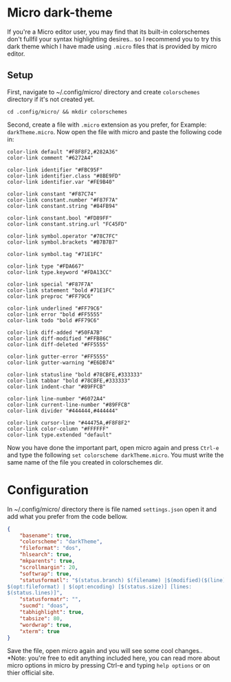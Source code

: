 # Micro dark-theme
If you're a Micro editor user, you may
find that its built-in colorschemes don't fullfil
your syntax highlighting desires.. so I recommend you
to try this dark theme which I have made using `.micro` files
that is provided by micro editor.
## Setup
First, navigate to ~/.config/micro/ directory and create 
`colorschemes` directory if it's not created yet.
```shell
cd .config/micro/ && mkdir colorschemes
```
Second, create a file with `.micro` extension as you prefer,
for Example: `darkTheme.micro`. Now open the file with micro
and paste the following code in:
```micro
color-link default "#F8F8F2,#282A36"
color-link comment "#6272A4"

color-link identifier "#FBC95F"
color-link identifier.class "#8BE9FD"
color-link identifier.var "#FE9B40"

color-link constant "#F87C74"
color-link constant.number "#F87F7A"
color-link constant.string "#84FB94"

color-link constant.bool "#FD89FF"
color-link constant.string.url "FC45FD"

color-link symbol.operator "#78C7FC"
color-link symbol.brackets "#B7B7B7"

color-link symbol.tag "#71E1FC"

color-link type "#FDA667"
color-link type.keyword "#FDA13CC"

color-link special "#F87F7A"
color-link statement "bold #71E1FC"
color-link preproc "#FF79C6"

color-link underlined "#FF79C6"
color-link error "bold #FF5555"
color-link todo "bold #FF79C6"

color-link diff-added "#50FA7B"
color-link diff-modified "#FFB86C"
color-link diff-deleted "#FF5555"

color-link gutter-error "#FF5555"
color-link gutter-warning "#E6DB74"

color-link statusline "bold #78CBFE,#333333"
color-link tabbar "bold #78CBFE,#333333"
color-link indent-char "#89FFCB"

color-link line-number "#6072A4"
color-link current-line-number "#89FFCB"
color-link divider "#444444,#444444"

color-link cursor-line "#44475A,#F8F8F2"
color-link color-column "#FFFFFF"
color-link type.extended "default"
```
Now you have done the important part,
open micro again and press `Ctrl-e` and type the following
`set colorscheme darkTheme.micro`.
You must write the same name of the file you created in colorschemes dir.
# Configuration 
In ~/.config/micro/ directory there is file named
`settings.json` open it and add what you prefer from the
code bellow.
```json
{
    "basename": true,
    "colorscheme": "darkTheme",
    "fileformat": "dos",
    "hlsearch": true,
    "mkparents": true,
    "scrollmargin": 20,
    "softwrap": true,
    "statusformatl": "$(status.branch) $(filename) |$(modified)($(line),$(col))| $(status.paste)|ft:$(opt:filetype)|
$(opt:fileformat) | $(opt:encoding) [$(status.size)] [lines:
$(status.lines)]",
    "statusformatr": "",
    "sucmd": "doas",
    "tabhighlight": true,
    "tabsize": 80,
    "wordwrap": true,
    "xterm": true
}
```
Save the file, open micro again
and you will see some cool changes..
<br>
*Note: you're free to edit anything included here,
you can read more about micro options in micro by pressing Ctrl-e and typing
`help options` or on thier official site.
